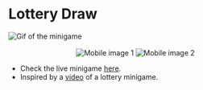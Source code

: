 # Lottery Draw

![Gif of the minigame](https://github.com/emanoeldelfino/lotteryDraw/blob/main/demo.gif)

<p align="center">
    <img
        alt="Mobile image 1"
        align="center"
        src="https://github.com/emanoeldelfino/lotteryDraw/blob/main/mobile1.png"
    >
    <img
        alt="Mobile image 2"
        align="center"
        src="https://github.com/emanoeldelfino/lotteryDraw/blob/main/mobile2.png"
    >
<p>

- Check the live minigame [here](https://emanoeldelfino.github.io/lotterygame/).
- Inspired by a [video](https://www.youtube.com/watch?v=3nuC0eX35bU) of a lottery minigame.

